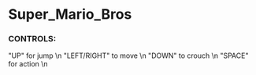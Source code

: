 # Super_Mario_Bros

### CONTROLS:
"UP" for jump \n
"LEFT/RIGHT" to move \n
"DOWN" to crouch \n
"SPACE" for action \n
